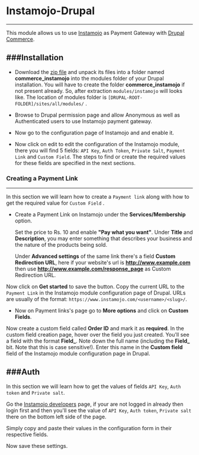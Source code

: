 Instamojo-Drupal  
====
----
This module allows us to use [Instamojo](https://www.instamojo.com) as Payment Gateway with [Drupal Commerce](https://drupalcommerce.org/).

###Installation
---
- Download the [zip file](https://github.com/ashwch/commerce_instamojo/archive/master.zip) and unpack its files into a folder named **commerce_instamojo** into the modules folder of your Drupal installation. You will have to create the folder **commerce_instamojo** if not present already. So, after extraction `modules/instamojo` will looks like. The location of modules folder is `[DRUPAL-ROOT-FOLDER]/sites/all/modules/` .
    
- Browse to Drupal permission page and allow Anonymous as well as Authenticated users to use Instamojo payment gateway.
- Now go to the configuration page of Instamojo and and enable it. 
- Now click on edit to edit the configuration of the Instamojo module, there you will find 5 fields: `API Key`, `Auth Token`, `Private Salt`, `Payment Link` and `Custom Field`. The steps to find or create the required values for these fields are specified in the next sections.

### Creating a Payment Link
----
In this section we will learn how to create a `Payment link` along with how to get the required value for `Custom Field` .

- Create a Payment Link on Instamojo under the **Services/Membership** option.
  
  Set the price to Rs. 10 and enable **"Pay what you want"**.  Under **Title** and **Description**, you may enter something that describes your business and the nature of the products being sold.
  
  Under **Advanced settings** of the same link there's a field **Custom Redirection URL**, here if your website's url is **http://www.example.com** then use **http://www.example.com/response_page** as Custom Redirection URL.

 Now click on **Get started** to save the button.  Copy the current URL to the `Payment Link` in the Instamojo module configuration page of Drupal. URLs are usually of the format: `https://www.instamojo.com/<username>/<slug>/`.

- Now on Payment links's page go to **More options** and click on **Custom Fields**.

 Now create a custom field called **Order ID** and mark it as **required**. In the custom field creation page, hover over the field you just created. You'll see a field with the format **Field_**. Note down the full name (including the **Field_** bit. Note that this is case sensitive!). Enter this name in the **Custom field** field of the Instamojo module configuration page in Drupal.

###Auth
---
In this section we will learn how to get the values of fields  `API Key`,  `Auth token` and `Private salt`.

Go the [Instamojo developers](https://www.instamojo.com/developers/) page, if your are not logged in already then login first and then you'll see the value of `API Key`,  `Auth token`,  `Private salt` there on the bottom left side of the page.

Simply copy and paste their values in the configuration form in their respective fields.

Now save these settings.